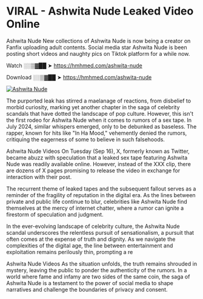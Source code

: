 # VIRAL - Ashwita Nude Leaked Video Online

Ashwita Nude New collections of Ashwita Nude is now being a creator on Fanfix uploading adult contents. Social media star Ashwita Nude is been posting short videos and naughty pics on Tiktok platform for a while now.

Watch ░░▒▓██ ➤ https://hmhmed.com/ashwita-nude

Download ░░▒▓██ ➤ https://hmhmed.com/ashwita-nude

[![Ashwita Nude](https://i.imgur.com/dJHk4Zq.gif)](https://hmhmed.com/ashwita-nude)

The purported leak has stirred a maelanage of reactions, from disbelief to morbid curiosity, marking yet another chapter in the saga of celebrity scandals that have dotted the landscape of pop culture. However, this isn't the first rodeo for Ashwita Nude when it comes to rumors of a sex tape. In July 2024, similar whispers emerged, only to be debunked as baseless. The rapper, known for hits like "In Ha Mood," vehemently denied the rumors, critiquing the eagerness of some to believe in such falsehoods.

Ashwita Nude Videos
On Tuesday (Sep 16), X, formerly known as Twitter, became abuzz with speculation that a leaked sex tape featuring Ashwita Nude was readily available online. However, instead of the XXX clip, there are dozens of X pages promising to release the video in exchange for interaction with their post.

The recurrent theme of leaked tapes and the subsequent fallout serves as a reminder of the fragility of reputation in the digital era. As the lines between private and public life continue to blur, celebrities like Ashwita Nude find themselves at the mercy of internet chatter, where a rumor can ignite a firestorm of speculation and judgment.

In the ever-evolving landscape of celebrity culture, the Ashwita Nude scandal underscores the relentless pursuit of sensationalism, a pursuit that often comes at the expense of truth and dignity. As we navigate the complexities of the digital age, the line between entertainment and exploitation remains perilously thin, prompting a re

Ashwita Nude Videos
As the situation unfolds, the truth remains shrouded in mystery, leaving the public to ponder the authenticity of the rumors. In a world where fame and infamy are two sides of the same coin, the saga of Ashwita Nude is a testament to the power of social media to shape narratives and challenge the boundaries of privacy and consent.